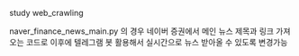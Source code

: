 study web_crawling

naver_finance_news_main.py 의 경우  네이버 증권에서 메인 뉴스 제목과 링크 가져오는 코드로 이후에 텔레그램 봇 활용해서 실시간으로 뉴스 받아올 수 있도록 변경가능